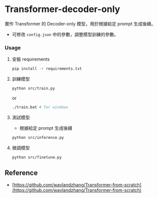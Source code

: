 # Transformer-decoder-only

實作 Transformer 的 Decoder-only 模型，用於根據給定 prompt 生成後續。

- 可修改 `config.json` 中的參數，調整模型訓練的參數。

### Usage

1. 安裝 requirements

    ```bash
    pip install -r requirements.txt
    ```

2. 訓練模型

    ```bash
    python src/train.py
    ```
    or 
    ```bash
    ./train.bat # for windows
    ```

3. 測試模型
    - 根據給定 prompt 生成後續
    
    ```bash
    python src/inference.py
    ```

4. 微調模型

    ```bash
    python src/finetune.py
    ```

## Reference

- [https://github.com/waylandzhang/Transformer-from-scratch](https://github.com/waylandzhang/Transformer-from-scratch)